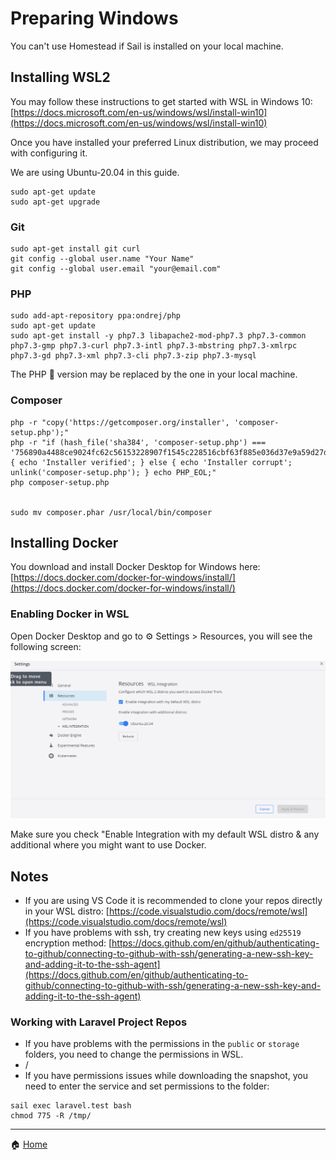 # Preparing Windows

You can't use Homestead if Sail is installed on your local machine.

  

## Installing WSL2

You may follow these instructions to get started with WSL in Windows 10: [https://docs.microsoft.com/en-us/windows/wsl/install-win10](https://docs.microsoft.com/en-us/windows/wsl/install-win10)

  

Once you have installed your preferred Linux distribution, we may proceed with configuring it.

We are using Ubuntu-20.04 in this guide.

```plain
sudo apt-get update
sudo apt-get upgrade
```

### Git

```plain
sudo apt-get install git curl
git config --global user.name "Your Name"
git config --global user.email "your@email.com"
```

### PHP

```plain
sudo add-apt-repository ppa:ondrej/php
sudo apt-get update
sudo apt-get install -y php7.3 libapache2-mod-php7.3 php7.3-common php7.3-gmp php7.3-curl php7.3-intl php7.3-mbstring php7.3-xmlrpc php7.3-gd php7.3-xml php7.3-cli php7.3-zip php7.3-mysql
```

The PHP 🐘 version may be replaced by the one in your local machine.

### Composer

```plain
php -r "copy('https://getcomposer.org/installer', 'composer-setup.php');"
php -r "if (hash_file('sha384', 'composer-setup.php') === '756890a4488ce9024fc62c56153228907f1545c228516cbf63f885e036d37e9a59d27d63f46af1d4d07ee0f76181c7d3') { echo 'Installer verified'; } else { echo 'Installer corrupt'; unlink('composer-setup.php'); } echo PHP_EOL;"
php composer-setup.php


sudo mv composer.phar /usr/local/bin/composer
```

  

## Installing Docker

You download and install Docker Desktop for Windows here: [https://docs.docker.com/docker-for-windows/install/](https://docs.docker.com/docker-for-windows/install/)

  

### Enabling Docker in WSL

Open Docker Desktop and go to ⚙️ Settings > Resources, you will see the following screen:

![](./images/windoc.png)


Make sure you check "Enable Integration with my default WSL distro & any additional where you might want to use Docker.
  

## Notes

*   If you are using VS Code it is recommended to clone your repos directly in your WSL distro: [https://code.visualstudio.com/docs/remote/wsl](https://code.visualstudio.com/docs/remote/wsl)
*   If you have problems with ssh, try creating new keys using `ed25519` encryption method: [https://docs.github.com/en/github/authenticating-to-github/connecting-to-github-with-ssh/generating-a-new-ssh-key-and-adding-it-to-the-ssh-agent](https://docs.github.com/en/github/authenticating-to-github/connecting-to-github-with-ssh/generating-a-new-ssh-key-and-adding-it-to-the-ssh-agent)

  

### Working with Laravel Project Repos

*   If you have problems with the permissions in the `public` or `storage` folders, you need to change the permissions in WSL.
*   /
*   If you have permissions issues while downloading the snapshot, you need to enter the service and set permissions to the folder:

```plain
sail exec laravel.test bash
chmod 775 -R /tmp/
```

  

  

  

  

* * *

🏠 [Home](https://github.com/JorgeECampos/TW-Portfolio/blob/main/Example/1_Index.md)
